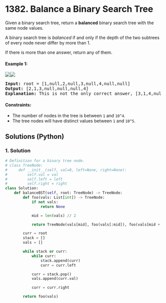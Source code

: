 # 1382. Balance a Binary Search Tree
Given a binary search tree, return a **balanced** binary search tree with the same node values.

A binary search tree is *balanced* if and only if the depth of the two subtrees of every node never differ by more than 1.

If there is more than one answer, return any of them.

#### Example 1:
![](https://assets.leetcode.com/uploads/2019/08/22/1515_ex1.png)![](https://assets.leetcode.com/uploads/2019/08/22/1515_ex1_out.png)
<pre>
<b>Input:</b> root = [1,null,2,null,3,null,4,null,null]
<b>Output:</b> [2,1,3,null,null,null,4]
<b>Explanation:</b> This is not the only correct answer, [3,1,4,null,2,null,null] is also correct.
</pre>

#### Constraints:
* The number of nodes in the tree is between `1` and `10^4`.
* The tree nodes will have distinct values between `1` and `10^5`.

## Solutions (Python)

### 1. Solution
```Python
# Definition for a binary tree node.
# class TreeNode:
#     def __init__(self, val=0, left=None, right=None):
#         self.val = val
#         self.left = left
#         self.right = right
class Solution:
    def balanceBST(self, root: TreeNode) -> TreeNode:
        def foo(vals: List[int]) -> TreeNode:
            if not vals:
                return None

            mid = len(vals) // 2

            return TreeNode(vals[mid], foo(vals[:mid]), foo(vals[mid + 1:]))

        curr = root
        stack = []
        vals = []

        while stack or curr:
            while curr:
                stack.append(curr)
                curr = curr.left

            curr = stack.pop()
            vals.append(curr.val)

            curr = curr.right

        return foo(vals)
```
